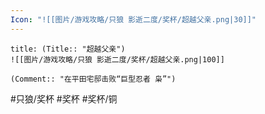 ```yaml
---
Icon: "![[图片/游戏攻略/只狼 影逝二度/奖杯/超越父亲.png|30]]"
---
```

```ad-common-bronze-trophy
title: (Title:: "超越父亲")
![[图片/游戏攻略/只狼 影逝二度/奖杯/超越父亲.png|100]]

(Comment:: "在平田宅邸击败“巨型忍者 枭”")
```

#只狼/奖杯 #奖杯 #奖杯/铜
